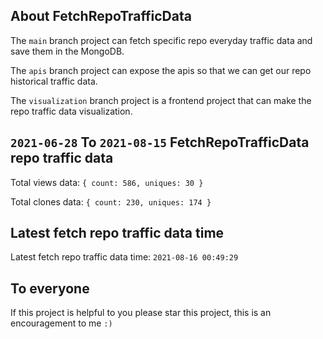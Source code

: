 ## About FetchRepoTrafficData

The `main` branch project can fetch specific repo everyday traffic data and save them in the MongoDB.

The `apis` branch project can expose the apis so that we can get our repo historical traffic data.

The `visualization` branch project is a frontend project that can make the repo traffic data visualization.

## `2021-06-28` To `2021-08-15` FetchRepoTrafficData repo traffic data

Total views data: `{ count: 586, uniques: 30 }`

Total clones data: `{ count: 230, uniques: 174 }`

## Latest fetch repo traffic data time

Latest fetch repo traffic data time: `2021-08-16 00:49:29`

## To everyone

If this project is helpful to you please star this project, this is an encouragement to me `:)`



